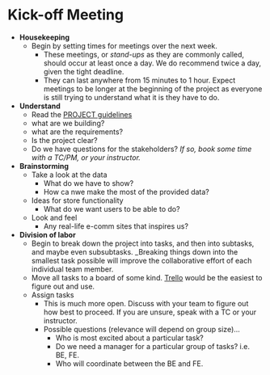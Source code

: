 # Kick-off Meeting

- **Housekeeping**
  - Begin by setting times for meetings over the next week.
    - These meetings, or _stand-ups_ as they are commonly called, should occur at least once a day. We do recommend twice a day, given the tight deadline.
    - They can last anywhere from 15 minutes to 1 hour. Expect meetings to be longer at the beginning of the project as everyone is still trying to understand what it is they have to do.
- **Understand**
  - Read the [PROJECT guidelines](PROJECT.md)
  - what are we building?
  - what are the requirements?
  - Is the project clear?
  - Do we have questions for the stakeholders? _If so, book some time with a TC/PM, or your instructor._
- **Brainstorming**
  - Take a look at the data
    - What do we have to show?
    - How ca nwe make the most of the provided data?
  - Ideas for store functionality
    - What do we want users to be able to do?
  - Look and feel
    - Any real-life e-comm sites that inspires us?
- **Division of labor**
  - Begin to break down the project into tasks, and then into subtasks, and maybe even subsubtasks. \_Breaking things down into the smallest task possible will improve the collaborative effort of each individual team member.
  - Move all tasks to a board of some kind. [Trello](https://trello.com) would be the easiest to figure out and use.
  - Assign tasks
    - This is much more open. Discuss with your team to figure out how best to proceed. If you are unsure, speak with a TC or your instructor.
    - Possible questions (relevance will depend on group size)...
      - Who is most excited about a particular task?
      - Do we need a manager for a particular group of tasks? i.e. BE, FE.
      - Who will coordinate between the BE and FE.
